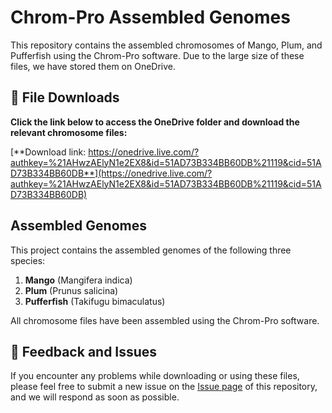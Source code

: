# Chrom-Pro Assembled Genomes

This repository contains the assembled chromosomes of Mango, Plum, and Pufferfish using the Chrom-Pro software. Due to the large size of these files, we have stored them on OneDrive.





## :file_folder: File Downloads

**Click the link below to access the OneDrive folder and download the relevant chromosome files:**

[**Download link: https://onedrive.live.com/?authkey=%21AHwzAElyN1e2EX8&id=51AD73B334BB60DB%21119&cid=51AD73B334BB60DB**](https://onedrive.live.com/?authkey=%21AHwzAElyN1e2EX8&id=51AD73B334BB60DB%21119&cid=51AD73B334BB60DB)





## Assembled Genomes

This project contains the assembled genomes of the following three species:

1. **Mango** (Mangifera indica)
2. **Plum** (Prunus salicina)
3. **Pufferfish** (Takifugu bimaculatus)

All chromosome files have been assembled using the Chrom-Pro software.





## :memo: Feedback and Issues

If you encounter any problems while downloading or using these files, please feel free to submit a new issue on the [Issue page](https://github.com/WeiSong-bio/Assembled_genomes/issues) of this repository, and we will respond as soon as possible.

